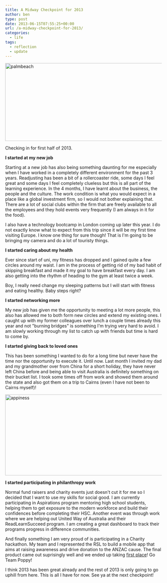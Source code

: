 ```yaml
---
title: A Midway Checkpoint for 2013
author: ben
type: post
date: 2013-06-15T07:55:25+00:00
url: /a-midway-checkpoint-for-2013/
categories:
  - life
tags:
  - reflection
  - update
---
```


<img src="http://hbish.com/wp-content/uploads/2014/05/palmbeach.jpg" alt="palmbeach" width="1170" height="250" class="alignnone size-full wp-image-57" srcset="https://hbish.com/wp-content/uploads/2014/05/palmbeach.jpg 1170w, https://hbish.com/wp-content/uploads/2014/05/palmbeach-300x64.jpg 300w, https://hbish.com/wp-content/uploads/2014/05/palmbeach-1024x218.jpg 1024w" sizes="(max-width: 1170px) 100vw, 1170px" />

Checking in for first half of 2013.

**I started at my new job**

Starting at a new job has also being something daunting for me especially when I have worked in a completely different environment for the past 3 years. Readjusting has been a bit of a rollercoaster ride, some days I feel great and some days I feel completely clueless but this is all part of the learning experience. In the 4 months, I have learnt about the business, the people and the culture. The work condition is what you would expect in a place like a global investment firm, so I would not bother explaining that. There are a lot of social clubs within the firm that are freely available to all the employees and they hold events very frequently (I am always in it for the food).

I also have a technology bootcamp in London coming up later this year. I do not exactly know what to expect from this trip since it will be my first time visiting Europe. I know one thing for sure though! That is I'm going to be bringing my camera and do a lot of touristy things.

**I started caring about my health**

Ever since start of uni, my fitness has dropped and I gained quite a few circles around my waist. I am in the process of getting rid of my bad habit of skipping breakfast and made it my goal to have breakfast every day. I am also getting into the rhythm of heading to the gym at least twice a week.

Boy, I really need change my sleeping patterns but I will start with fitness and eating healthy. Baby steps right?

**I started networking more**

My new job has given me the opportunity to meeting a lot more people, this also has allowed me to both form new circles and extend my existing ones. I caught up with my former colleagues over lunch a couple times already this year and not "burning bridges" is something I'm trying very hard to avoid. I am slowly working through my list to catch up with friends but time is hard to come by.

**I started giving back to loved ones**

This has been something I wanted to do for a long time but never have the time nor the opportunity to execute it. Until now. Last month I invited my dad and my grandmother over from China for a short holiday, they have never left China before and being able to visit Australia is definitely something on their bucket list. I took some times off from work and showed them around the state and also got them on a trip to Cairns (even I have not been to Cairns myself)!

<img src="http://hbish.com/wp-content/uploads/2014/05/appiness.jpg" alt="appiness" width="1170" height="260" class="alignnone size-full wp-image-58" srcset="https://hbish.com/wp-content/uploads/2014/05/appiness.jpg 1170w, https://hbish.com/wp-content/uploads/2014/05/appiness-300x66.jpg 300w, https://hbish.com/wp-content/uploads/2014/05/appiness-1024x227.jpg 1024w" sizes="(max-width: 1170px) 100vw, 1170px" />

**I started participating in philanthropy work**

Normal fund raisers and charity events just doesn't cut it for me so I decided that I want to use my skills for social good. I am currently participating in Aspirations program mentoring high school students, helping them to get exposure to the modern workforce and build their confidences before completing their HSC. Another event was through work where we are helping out United Way of Australia and their ReadLearnSucceed program. I am creating a great dashboard to track their programs progress in difference communities.

And finally something I am very proud of is participating in a Charity hackathon. My team and I represented the RSL to build a mobile app that aims at raising awareness and drive donation to the ANZAC cause. The final product came out suprisingly well and we ended up taking [first place][1]! Go Team Poppy!

I think 2013 has been great already and the rest of 2013 is only going to go uphill from here. This is all I have for now. See ya at the next checkpoint!

[1]: http://www.telstracrowdsupport.com/t5/SYDNEY-APPINESS-HACKATHON/Sydney-Hackathon-Winners-announced/ba-p/161076
